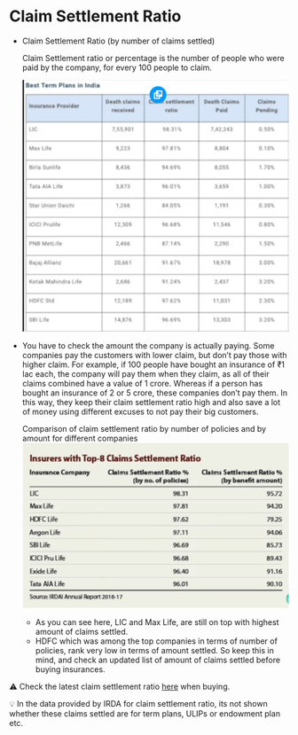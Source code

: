 # Claim Settlement Ratio

- Claim Settlement Ratio (by number of claims settled)

    Claim Settlement ratio or percentage is the number of people who were paid by the company, for every 100 people to claim.

    ![List of companies and their claim ratios](./attachments/2022-04-10-13-49-52.png)

- You have to check the amount the company is actually paying. Some companies pay the customers with lower claim, but don’t pay those with higher claim. For example, if 100 people have bought an insurance of ₹1 lac each, the company will pay them when they claim, as all of their claims combined have a value of 1 crore. Whereas if a person has bought an insurance of 2 or 5 crore, these companies don’t pay them. In this way, they keep their claim settlement ratio high and also save a lot of money using different excuses to not pay their big customers.

  Comparison of claim settlement ratio by number of policies and by amount for different companies
  ![Comparison of claim settlement ratio by number of policies and by amount for different companies](./attachments/2022-04-10-13-51-14.png)

  - As you can see here, LIC and Max Life, are still on top with highest amount of claims settled.
  - HDFC which was among the top companies in terms of number of policies, rank very low in terms of amount settled. So keep this in mind, and check an updated list of amount of claims settled before buying insurances.

⚠ Check the latest claim settlement ratio [here](https://drive.google.com/file/d/1MjJOw5NVZaOrh6Dc0_fP682L2HD7hZYX/view?usp=sharing) when buying.

💡 In the data provided by IRDA for claim settlement ratio, its not shown whether these claims settled are for term plans, ULIPs or endowment plan etc.
